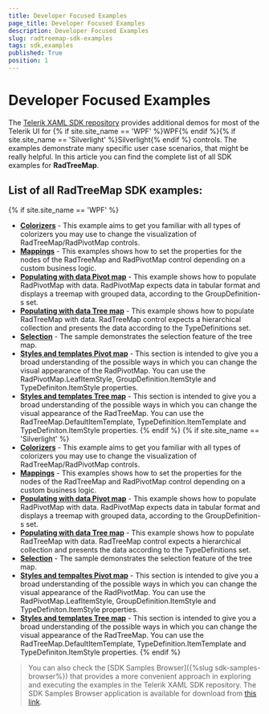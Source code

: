 ```yaml
---
title: Developer Focused Examples
page_title: Developer Focused Examples
description: Developer Focused Examples
slug: radtreemap-sdk-examples
tags: sdk,examples
published: True
position: 1
---
```


# Developer Focused Examples

The [Telerik XAML SDK repository](https://github.com/telerik/xaml-sdk/tree/master/) provides additional demos for most of the Telerik UI for {% if site.site_name == 'WPF' %}WPF{% endif %}{% if site.site_name == 'Silverlight' %}Silverlight{% endif %} controls. The examples demonstrate many specific user case scenarios, that might be really helpful. In this article you can find the complete list of all SDK examples for __RadTreeMap__.

## List of all RadTreeMap SDK examples:

{% if site.site_name == 'WPF' %}

* __[Colorizers](https://github.com/telerik/xaml-sdk/tree/master/TreeMap/WPF/Colorizers)__ - This example aims to get you familiar with all types of colorizers you may use to change the visualization of RadTreeMap/RadPivotMap controls.
* __[Mappings](https://github.com/telerik/xaml-sdk/tree/master/TreeMap/WPF/Mappings)__ - This examples shows how to set the properties for the nodes of the RadTreeMap and RadPivotMap control depending on a custom business logic.
* __[Populating with data Pivot map](https://github.com/telerik/xaml-sdk/tree/master/TreeMap/WPF/PopulatingWithData_PivotMap)__ - This example shows how to populate RadPivotMap with data. RadPivotMap expects data in tabular format and displays a treemap with grouped data, according to the GroupDefinition-s set.
* __[Populating with data Tree map](https://github.com/telerik/xaml-sdk/tree/master/TreeMap/WPF/PopulatingWithData_TreeMap)__ - This example shows how to populate RadTreeMap with data. RadTreeMap control expects a hierarchical collection and presents the data according to the TypeDefinitions set.
* __[Selection](https://github.com/telerik/xaml-sdk/tree/master/TreeMap/WPF/Selection)__ - The sample demonstrates the selection feature of the tree map.
* __[Styles and templates Pivot map](https://github.com/telerik/xaml-sdk/tree/master/TreeMap/WPF/StylesAndTemplates_PivotMap)__ - This section is intended to give you a broad understanding of the possible ways in which you can change the visual appearance of the RadPivotMap. You can use the RadPivotMap.LeafItemStyle, GroupDefinition.ItemStyle and TypeDefiniton.ItemStyle properties.
* __[Styles and templates Tree map](https://github.com/telerik/xaml-sdk/tree/master/TreeMap/WPF/StylesAndTemplates_TreeMap)__ - This section is intended to give you a broad understanding of the possible ways in which you can change the visual appearance of the RadTreeMap. You can use the RadTreeMap.DefaultItemTemplate, TypeDefinition.ItemTemplate and TypeDefiniton.ItemStyle properties.
{% endif %}
{% if site.site_name == 'Silverlight' %}
* __[Colorizers](https://github.com/telerik/xaml-sdk/tree/master/TreeMap/SL/Colorizers)__ - This example aims to get you familiar with all types of colorizers you may use to change the visualization of RadTreeMap/RadPivotMap controls.
* __[Mappings](https://github.com/telerik/xaml-sdk/tree/master/TreeMap/SL/Mappings)__ - This examples shows how to set the properties for the nodes of the RadTreeMap and RadPivotMap control depending on a custom business logic.
* __[Populating with data Pivot map](https://github.com/telerik/xaml-sdk/tree/master/TreeMap/SL/PopulatingWithData_PivotMap)__ - This example shows how to populate RadPivotMap with data. RadPivotMap expects data in tabular format and displays a treemap with grouped data, according to the GroupDefinition-s set.
* __[Populating with data Tree map](https://github.com/telerik/xaml-sdk/tree/master/TreeMap/SL/PopulatingWithData_TreeMap)__ - This example shows how to populate RadTreeMap with data. RadTreeMap control expects a hierarchical collection and presents the data according to the TypeDefinitions set.
* __[Selection](https://github.com/telerik/xaml-sdk/tree/master/TreeMap/SL/Selection)__ - The sample demonstrates the selection feature of the tree map.
* __[Styles and tempaltes Pivot map](https://github.com/telerik/xaml-sdk/tree/master/TreeMap/SL/StylesAndTempaltes_PivotMap)__ - This section is intended to give you a broad understanding of the possible ways in which you can change the visual appearance of the RadPivotMap. You can use the RadPivotMap.LeafItemStyle, GroupDefinition.ItemStyle and TypeDefiniton.ItemStyle properties.
* __[Styles and templates Tree map](https://github.com/telerik/xaml-sdk/tree/master/TreeMap/SL/StylesAndTemplates_TreeMap)__ - This section is intended to give you a broad understanding of the possible ways in which you can change the visual appearance of the RadTreeMap. You can use the RadTreeMap.DefaultItemTemplate, TypeDefinition.ItemTemplate and TypeDefiniton.ItemStyle properties.
{% endif %}

>You can also check the [SDK Samples Browser]({%slug sdk-samples-browser%}) that provides a more convenient approach in exploring and executing the examples in the Telerik XAML SDK repository. The SDK Samples Browser application is available for download from [this link](http://demos.telerik.com/xaml-sdkbrowser/).